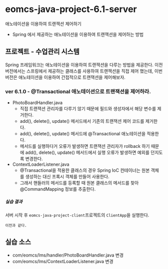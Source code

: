 # eomcs-java-project-6.1-server

애노테이션을 이용하여 트랜잭션 제어하기

- Spring 에서 제공하는 애노테이션을 이용하여 트랜잭션을 제어하는 방법


## 프로젝트 - 수업관리 시스템  

Spring 프레임워크는 애노테이션을 이용하여 트랜잭션을 다루는 방법을 제공한다. 
이전 버전에서는 스프링에서 제공하는 클래스를 사용하여 트랜잭션을 직접 제어 했는데,
이번 버전은 애노테이션을 이용하여 간접적으로 트랜잭션을 제어해보자.

### ver 6.1.0 - @Transactional 애노테이션으로 트랜잭션을 제어하라.

- PhotoBoardHandler.java
    - 직접 트랜잭션 관리자를 다루기 않기 때문에 필드와 생성자에서 해당 변수를 제거한다.
    - add(), delete(), update() 메서드에서 기존의 트랜잭션 제어 코드를 제거한다.
    - add(), delete(), update() 메서드에 @Transactional 애노테이션을 적용한다.
    - 메서드를 실행하다거 오류가 발생하면 트랜잭션 관리자가 rollback 하기 때문에 add(), delete(), update() 메서드에서 실행 오류가 발생하면 예외를 던지도록 변경한다.
- ContextLoaderListener.java
    - @Transactional을 적용한 클래스의 경우 Spring IoC 컨테이너는 원본 객체를 생성하는 대신 프록시 객체를 만들어 사용한다.
    - 그래서 핸들러의 메서드를 등록할 때 원본 클래스의 메서드를 찾아 @CommandMapping 정보를 추출한다.


##### 실습 결과

서버 시작 후 `eomcs-java-project-client`프로젝트의 `ClientApp`을 실행한다.
```
이전과 같다.
```

## 실습 소스

- com/eomcs/lms/handler/PhotoBoardHandler.java 변경
- com/eomcs/lms/ContextLoaderListener.java 변경